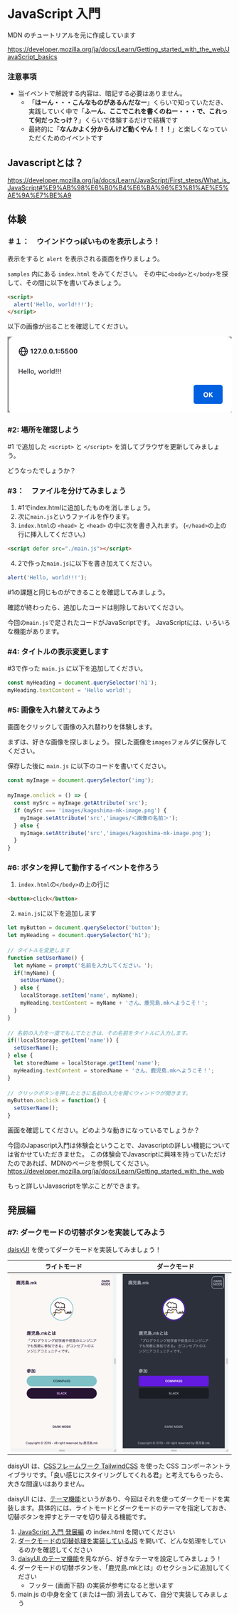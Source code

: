 # JavaScript 入門

MDN のチュートリアルを元に作成しています

https://developer.mozilla.org/ja/docs/Learn/Getting_started_with_the_web/JavaScript_basics

### 注意事項

- 当イベントで解説する内容は、暗記する必要はありません。
  - 「**はーん・・・こんなものがあるんだなー**」くらいで知っていただき、実践していく中で「**ふーん、ここでこれを書くのねー・・・で、これって何だったっけ？**」くらいで体験するだけで結構です
  - 最終的に「**なんかよく分からんけど動くやん！！！**」と楽しくなっていただくためのイベントです


## Javascriptとは？

https://developer.mozilla.org/ja/docs/Learn/JavaScript/First_steps/What_is_JavaScript#%E9%AB%98%E6%B0%B4%E6%BA%96%E3%81%AE%E5%AE%9A%E7%BE%A9


## 体験

### ＃１：　ウインドウっぽいものを表示しよう！

表示をすると `alert` を表示される画面を作りましょう。

`samples` 内にある `index.html` をみてください。
その中に`<body>`と`</body>`を探して、その間に以下を書いてみましょう。

```html
<script>
  alert('Hello, world!!!');
</script>
```

以下の画像が出ることを確認してください。

![img](./images/%231_image.png)

### #2: 場所を確認しよう

#1 で追加した `<script>` と `</script>` を消してブラウザを更新してみましょう。

どうなったでしょうか？

### #3：　ファイルを分けてみましょう

1. #1でindex.htmlに追加したものを消しましょう。
2. 次に`main.js`というファイルを作ります。
3. `index.html`の `<head>` と `<head>` の中に次を書き入れます。
  (`</head>`の上の行に挿入してください。)

  ```html
  <script defer src="./main.js"></script>
  ```
4. 2で作った`main.js`に以下を書き加えてください。

```js
alert('Hello, world!!!');
```

#1の課題と同じものができることを確認してみましょう。

確認が終わったら、追加したコードは削除しておいてください。

今回の`main.js`で足されたコードがJavaScriptです。
JavaScriptには、いろいろな機能があります。

### #4: タイトルの表示変更します

#3で作った `main.js` に以下を追加してください。

```js
const myHeading = document.querySelector('h1');
myHeading.textContent = 'Hello world!';
```

### #5: 画像を入れ替えてみよう

画面をクリックして画像の入れ替わりを体験します。

まずは、好きな画像を探しましょう。
探した画像を`images`フォルダに保存してください。

保存した後に `main.js` に以下のコードを書いてください。

```js
const myImage = document.querySelector('img');

myImage.onclick = () => {
  const mySrc = myImage.getAttribute('src');
  if (mySrc === 'images/kagoshima-mk-image.png') {
    myImage.setAttribute('src','images/＜画像の名前＞');
  } else {
    myImage.setAttribute('src','images/kagoshima-mk-image.png');
  }
}
```

### #6: ボタンを押して動作するイベントを作ろう

1. `index.html`の`</body>`の上の行に
  ```html
  <button>click</button>
  ```
2. `main.js`に以下を追加します
  ```js
  let myButton = document.querySelector('button');
  let myHeading = document.querySelector('h1');

  // タイトルを変更します
  function setUserName() {
    let myName = prompt('名前を入力してください。');
    if(!myName) {
      setUserName();
    } else {
      localStorage.setItem('name', myName);
      myHeading.textContent = myName + 'さん、鹿児島.mkへようこそ！';
    }
  }

  // 名前の入力を一度でもしてたときは、その名前をタイトルに入力します。
  if(!localStorage.getItem('name')) {
    setUserName();
  } else {
    let storedName = localStorage.getItem('name');
    myHeading.textContent = storedName + 'さん、鹿児島.mkへようこそ！';
  }

  // クリックボタンを押したときに名前の入力を聞くウィンドウが開きます。
  myButton.onclick = function() {
    setUserName();
  }
  ```

画面を確認してください。どのような動きになっているでしょうか？

今回のJapascript入門は体験会ということで、Javascriptの詳しい機能については省かせていただきませた。
この体験会でJavascriptに興味を持っていただけたのであれば、MDNのページを参照してください。
https://developer.mozilla.org/ja/docs/Learn/Getting_started_with_the_web

もっと詳しいJavascriptを学ぶことができます。

## 発展編

### #7: ダークモードの切替ボタンを実装してみよう

[daisyUI](https://daisyui.com/) を使ってダークモードを実装してみましょう！

|ライトモード|ダークモード
|---|---
|![ライトモードスクショ](./images/%237_light_mode.png)|![ダークモードスクショ](./images/%237_dark_mode.png)

daisyUI は、[CSSフレームワーク TailwindCSS](https://tailwindcss.com/) を使った CSS コンポーネントライブラリです。「良い感じにスタイリングしてくれる君」と考えてもらったら、大きな間違いはありません。

daisyUI には、[テーマ機能](https://daisyui.com/docs/themes/)というがあり、今回はそれを使ってダークモードを実装します。具体的には、ライトモードとダークモードのテーマを指定しておき、切替ボタンを押すとテーマを切り替える機能です。

1. [JavaScript 入門 発展編](./samples/appendix/) の index.html を開いてください
2. [ダークモードの切替処理を実装しているJS](./samples/appendix/main.js) を開いて、どんな処理をしているのかを確認してください
3. [daisyUI のテーマ機能](https://daisyui.com/docs/themes/)を見ながら、好きなテーマを設定してみましょう！
4. ダークモードの切替ボタンを、「鹿児島.mkとは」のセクションに追加してください
   - フッター (画面下部) の実装が参考になると思います
5. main.js の中身を全て (または一部) 消去してみて、自分で実装してみましょう
